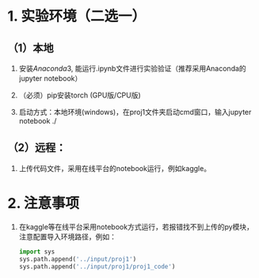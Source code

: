 # 1. 实验环境（二选一）

## （1）本地

1. 安装*Anaconda*3, 能运行.ipynb文件进行实验验证（推荐采用Anaconda的jupyter notebook）

2. （必须）pip安装torch  (GPU版/CPU版)
3. 启动方式：本地环境(windows)，在proj1文件夹启动cmd窗口，输入jupyter notebook ./

## （2）远程：

1. 上传代码文件，采用在线平台的notebook运行，例如kaggle。

# 2. 注意事项

1. 在kaggle等在线平台采用notebook方式运行，若报错找不到上传的py模块，注意配置导入环境路径，例如：

   ```python
   import sys
   sys.path.append('../input/proj1')  
   sys.path.append('../input/proj1/proj1_code')  
   ```